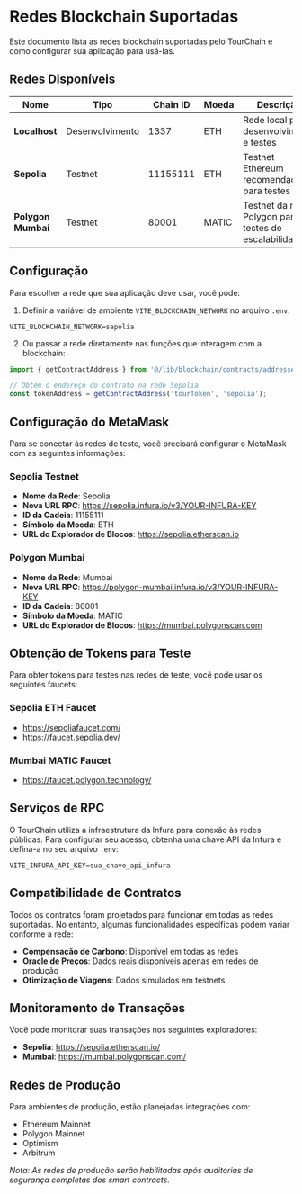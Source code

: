 # Redes Blockchain Suportadas

Este documento lista as redes blockchain suportadas pelo TourChain e como configurar sua aplicação para usá-las.

## Redes Disponíveis

| Nome | Tipo | Chain ID | Moeda | Descrição |
|------|------|----------|-------|-----------|
| **Localhost** | Desenvolvimento | 1337 | ETH | Rede local para desenvolvimento e testes |
| **Sepolia** | Testnet | 11155111 | ETH | Testnet Ethereum recomendada para testes |
| **Polygon Mumbai** | Testnet | 80001 | MATIC | Testnet da rede Polygon para testes de escalabilidade |

## Configuração

Para escolher a rede que sua aplicação deve usar, você pode:

1. Definir a variável de ambiente `VITE_BLOCKCHAIN_NETWORK` no arquivo `.env`:

```
VITE_BLOCKCHAIN_NETWORK=sepolia
```

2. Ou passar a rede diretamente nas funções que interagem com a blockchain:

```typescript
import { getContractAddress } from '@/lib/blockchain/contracts/addresses';

// Obtém o endereço do contrato na rede Sepolia
const tokenAddress = getContractAddress('tourToken', 'sepolia');
```

## Configuração do MetaMask

Para se conectar às redes de teste, você precisará configurar o MetaMask com as seguintes informações:

### Sepolia Testnet

- **Nome da Rede**: Sepolia
- **Nova URL RPC**: https://sepolia.infura.io/v3/YOUR-INFURA-KEY
- **ID da Cadeia**: 11155111
- **Símbolo da Moeda**: ETH
- **URL do Explorador de Blocos**: https://sepolia.etherscan.io

### Polygon Mumbai

- **Nome da Rede**: Mumbai
- **Nova URL RPC**: https://polygon-mumbai.infura.io/v3/YOUR-INFURA-KEY
- **ID da Cadeia**: 80001
- **Símbolo da Moeda**: MATIC
- **URL do Explorador de Blocos**: https://mumbai.polygonscan.com

## Obtenção de Tokens para Teste

Para obter tokens para testes nas redes de teste, você pode usar os seguintes faucets:

### Sepolia ETH Faucet

- https://sepoliafaucet.com/
- https://faucet.sepolia.dev/

### Mumbai MATIC Faucet

- https://faucet.polygon.technology/

## Serviços de RPC

O TourChain utiliza a infraestrutura da Infura para conexão às redes públicas. Para configurar seu acesso, obtenha uma chave API da Infura e defina-a no seu arquivo `.env`:

```
VITE_INFURA_API_KEY=sua_chave_api_infura
```

## Compatibilidade de Contratos

Todos os contratos foram projetados para funcionar em todas as redes suportadas. No entanto, algumas funcionalidades específicas podem variar conforme a rede:

- **Compensação de Carbono**: Disponível em todas as redes
- **Oracle de Preços**: Dados reais disponíveis apenas em redes de produção
- **Otimização de Viagens**: Dados simulados em testnets

## Monitoramento de Transações

Você pode monitorar suas transações nos seguintes exploradores:

- **Sepolia**: https://sepolia.etherscan.io/
- **Mumbai**: https://mumbai.polygonscan.com/

## Redes de Produção

Para ambientes de produção, estão planejadas integrações com:

- Ethereum Mainnet
- Polygon Mainnet
- Optimism
- Arbitrum

*Nota: As redes de produção serão habilitadas após auditorias de segurança completas dos smart contracts.*